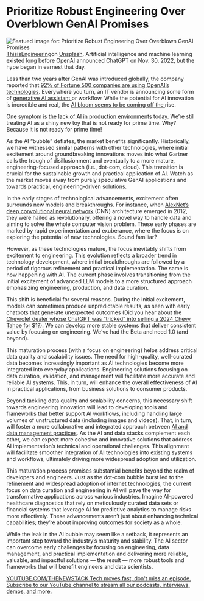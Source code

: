 # Prioritize Robust Engineering Over Overblown GenAI Promises
![Featued image for: Prioritize Robust Engineering Over Overblown GenAI Promises](https://cdn.thenewstack.io/media/2024/09/8b0d8cb7-thisisengineering-ttmuplynmhu-unsplash-1024x683.jpg)
[ThisisEngineering](https://unsplash.com/@thisisengineering?utm_content=creditCopyText&utm_medium=referral&utm_source=unsplash)on
[Unsplash](https://unsplash.com/photos/person-wearing-white-gloves-and-white-gloves-TTmuplyNMHU?utm_content=creditCopyText&utm_medium=referral&utm_source=unsplash).
Artificial intelligence and machine learning existed long before OpenAI announced ChatGPT on Nov. 30, 2022, but the hype began in earnest that day.

Less than two years after GenAI was introduced globally, the company reported that [92% of Fortune 500 companies are using OpenAI’s technologies](https://www.reuters.com/technology/openais-altman-pitches-chatgpt-enterprise-large-firms-including-some-microsoft-2024-04-12/). Everywhere you turn, an IT vendor is announcing some form of [generative AI assistant ](https://thenewstack.io/how-generative-ai-coding-assistants-increase-developer-velocity/)or workflow. While the potential for AI innovation is incredible and real, the [AI bloom seems to be coming off the ](https://www.vox.com/technology/2023/8/19/23837705/openai-chatgpt-microsoft-bing-google-generating-less-interest)rise.

One symptom is the [lack of AI in production environments](https://thenewstack.io/why-ai-cant-fix-your-production-issues/) today. We’re still treating AI as a shiny new toy that is not ready for prime time. Why? Because it is not ready for prime time!

As the AI “bubble” deflates, the market benefits significantly. Historically, we have witnessed similar patterns with other technologies, where initial excitement around groundbreaking innovations moves into what Gartner calls the trough of disillusionment and eventually to a more mature, engineering-focused approach (i.e., dot-com, cloud). This transition is crucial for the sustainable growth and practical application of AI. Watch as the market moves away from purely speculative GenAI applications and towards practical, engineering-driven solutions.

In the early stages of technological advancements, excitement often surrounds new models and breakthroughs. For instance, when [AlexNet’s deep convolutional neural network](https://thenewstack.io/the-evolution-of-the-ai-stack-from-foundations-to-agents/) (CNN) architecture emerged in 2012, they were hailed as revolutionary, offering a novel way to handle data and aiming to solve the whole computer vision problem. These early phases are marked by rapid experimentation and exuberance, where the focus is on exploring the potential of new technologies. Sound familiar?

However, as these technologies mature, the focus inevitably shifts from excitement to engineering. This evolution reflects a broader trend in technology development, where initial breakthroughs are followed by a period of rigorous refinement and practical implementation. The same is now happening with AI. The current phase involves transitioning from the initial excitement of advanced LLM models to a more structured approach emphasizing engineering, production, and data curation.

This shift is beneficial for several reasons. During the initial excitement, models can sometimes produce unpredictable results, as seen with early chatbots that generate unexpected outcomes (Did you hear about the [Chevrolet dealer whose ChatGPT was “tricked” into selling a 2024 Chevy Tahoe for $1?](https://hothardware.com/news/car-dealerships-chatgpt-goes-awry-when-internet-gets-to-it)). We can develop more stable systems that deliver consistent value by focusing on engineering. We’ve had the Beta and need 1.0 (and beyond).

This maturation process (with a focus on engineering) helps address critical data quality and scalability issues. The need for high-quality, well-curated data becomes increasingly important as AI technologies become more integrated into everyday applications. Engineering solutions focusing on data curation, validation, and management will facilitate more accurate and reliable AI systems. This, in turn, will enhance the overall effectiveness of AI in practical applications, from business solutions to consumer products.

Beyond tackling data quality and scalability concerns, this necessary shift towards engineering innovation will lead to developing tools and frameworks that better support AI workflows, including handling large volumes of unstructured data (including images and videos). That, in turn, will foster a more collaborative and integrated approach between [AI and data management practices](https://thenewstack.io/exploring-the-power-and-challenges-of-ai-in-serviceops/). As the AI and data stacks complement each other, we can expect more cohesive and innovative solutions that address AI implementation’s technical and operational challenges. This alignment will facilitate smoother integration of AI technologies into existing systems and workflows, ultimately driving more widespread adoption and utilization.

This maturation process promises substantial benefits beyond the realm of developers and engineers. Just as the dot-com bubble burst led to the refinement and widespread adoption of internet technologies, the current focus on data curation and engineering in AI will pave the way for transformative applications across various industries. Imagine AI-powered healthcare diagnostics that rely on meticulously curated data sets or financial systems that leverage AI for predictive analytics to manage risks more effectively. These advancements aren’t just about enhancing technical capabilities; they’re about improving outcomes for society as a whole.

While the leak in the AI bubble may seem like a setback, it represents an important step toward the industry’s maturity and stability. The AI sector can overcome early challenges by focusing on engineering, data management, and practical implementation and delivering more reliable, valuable, and impactful solutions — the result — more robust tools and frameworks that will benefit engineers and data scientists.

[
YOUTUBE.COM/THENEWSTACK
Tech moves fast, don't miss an episode. Subscribe to our YouTube
channel to stream all our podcasts, interviews, demos, and more.
](https://youtube.com/thenewstack?sub_confirmation=1)